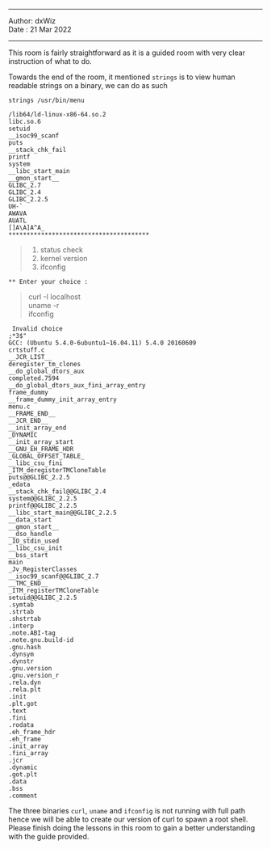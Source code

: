 ***

Author: dxWiz  
Date : 21 Mar 2022  

***

This room is fairly straightforward as it is a guided room with very clear instruction of what to do.

Towards the end of the room, it mentioned `strings` is to view human readable strings on a binary, we can do as such

    strings /usr/bin/menu
    
    /lib64/ld-linux-x86-64.so.2
    libc.so.6
    setuid
    __isoc99_scanf
    puts
    __stack_chk_fail
    printf
    system
    __libc_start_main
    __gmon_start__
    GLIBC_2.7
    GLIBC_2.4
    GLIBC_2.2.5
    UH-`
    AWAVA
    AUATL
    []A\A]A^A_
    ***************************************
> 1. status check
> 2. kernel version
> 3. ifconfig  
 
    ** Enter your choice :

> curl -I localhost  
> uname -r  
> ifconfig  


     Invalid choice
    ;*3$"
    GCC: (Ubuntu 5.4.0-6ubuntu1~16.04.11) 5.4.0 20160609
    crtstuff.c
    __JCR_LIST__
    deregister_tm_clones
    __do_global_dtors_aux
    completed.7594
    __do_global_dtors_aux_fini_array_entry
    frame_dummy
    __frame_dummy_init_array_entry
    menu.c
    __FRAME_END__
    __JCR_END__
    __init_array_end
    _DYNAMIC
    __init_array_start
    __GNU_EH_FRAME_HDR
    _GLOBAL_OFFSET_TABLE_
    __libc_csu_fini
    _ITM_deregisterTMCloneTable
    puts@@GLIBC_2.2.5
    _edata
    __stack_chk_fail@@GLIBC_2.4
    system@@GLIBC_2.2.5
    printf@@GLIBC_2.2.5
    __libc_start_main@@GLIBC_2.2.5
    __data_start
    __gmon_start__
    __dso_handle
    _IO_stdin_used
    __libc_csu_init
    __bss_start
    main
    _Jv_RegisterClasses
    __isoc99_scanf@@GLIBC_2.7
    __TMC_END__
    _ITM_registerTMCloneTable
    setuid@@GLIBC_2.2.5
    .symtab
    .strtab
    .shstrtab
    .interp
    .note.ABI-tag
    .note.gnu.build-id
    .gnu.hash
    .dynsym
    .dynstr
    .gnu.version
    .gnu.version_r
    .rela.dyn
    .rela.plt
    .init
    .plt.got
    .text
    .fini
    .rodata
    .eh_frame_hdr
    .eh_frame
    .init_array
    .fini_array
    .jcr
    .dynamic
    .got.plt
    .data
    .bss
    .comment

The three binaries `curl`, `uname` and `ifconfig` is not running with full path hence we will be able to create our version of curl to spawn a root shell. 
Please finish doing  the lessons in this room to gain a better understanding with the guide provided.
